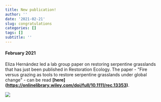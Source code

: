 ```yaml
---
title: New publication!
author: ''
date: '2021-02-21'
slug: congratulations
categories: []
tags: []
subtitle: ''
---
```

#### February 2021
Eliza Hernández led a lab group paper on restoring serpentine grasslands that has just been published in Restoration Ecology. The paper - "Fire versus grazing as tools to restore serpentine grasslands under global change" - can be read **[here] (https://onlinelibrary.wiley.com/doi/full/10.1111/rec.13353)**.

<image src="/img/Labnews_2021/paper_hern.png" caption="Restoration Ecology">


<!--more-->


